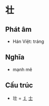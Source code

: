 # 壮

## Phát âm
* Hán Việt: tráng

## Nghĩa
* mạnh mẽ

## Cấu trúc
* 壮 = [丬](丬.md) [士](士.md)

<script>window.HANZI_FIELD='壮';</script>